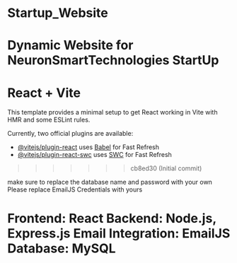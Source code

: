 
# Startup_Website
Dynamic Website for NeuronSmartTechnologies StartUp
=======
# React + Vite

This template provides a minimal setup to get React working in Vite with HMR and some ESLint rules.

Currently, two official plugins are available:

- [@vitejs/plugin-react](https://github.com/vitejs/vite-plugin-react/blob/main/packages/plugin-react/README.md) uses [Babel](https://babeljs.io/) for Fast Refresh
- [@vitejs/plugin-react-swc](https://github.com/vitejs/vite-plugin-react-swc) uses [SWC](https://swc.rs/) for Fast Refresh
>>>>>>> cb8ed30 (Initial commit)

make sure to replace the database name and password with your own
Please replace EmailJS Credentials with yours

Frontend: React
Backend: Node.js, Express.js
Email Integration: EmailJS
Database: MySQL
=======


